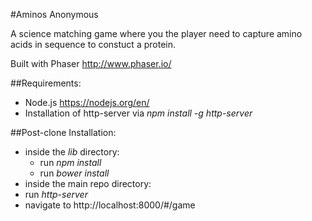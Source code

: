 #Aminos Anonymous

A science matching game where you the player need to capture amino acids in sequence to constuct a protein.

Built with Phaser http://www.phaser.io/

##Requirements:
- Node.js https://nodejs.org/en/
- Installation of http-server via _npm install -g http-server_

##Post-clone Installation:
- inside the _lib_ directory:
  - run _npm install_
  - run _bower install_
- inside the main repo directory:
 - run _http-server_
- navigate to http://localhost:8000/#/game